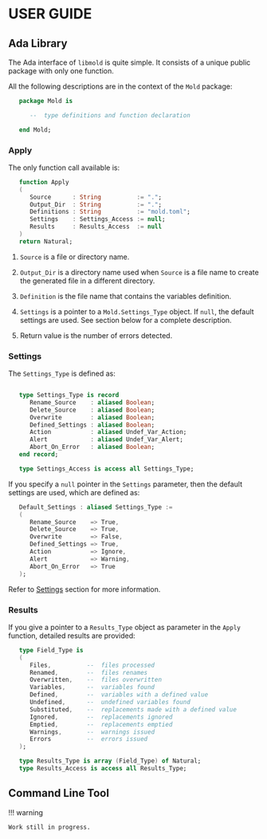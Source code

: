 # USER GUIDE

## Ada Library

The Ada interface of `libmold` is quite simple. It consists of a unique
public package with only one function.

All the following descriptions are in the context of the `Mold` package:

```ada title="mold.ads"
   package Mold is

      --  type definitions and function declaration

   end Mold;
```


### Apply

The only function call available is:

```ada title="mold.ads"
   function Apply
   (
      Source      : String          := ".";
      Output_Dir  : String          := ".";
      Definitions : String          := "mold.toml";
      Settings    : Settings_Access := null;
      Results     : Results_Access  := null
   )
   return Natural;
```

  1. `Source` is a file or directory name.

  2. `Output_Dir` is a directory name used when `Source` is a file name to
     create the generated file in a different directory.

  3. `Definition` is the file name that contains the variables definition.

  4. `Settings` is a pointer to a `Mold.Settings_Type` object. If `null`, the
     default settings are used. See section below for a complete description.

  5. Return value is the number of errors detected.


### Settings

The `Settings_Type` is defined as:

```ada title="mold.ads"

   type Settings_Type is record
      Rename_Source    : aliased Boolean;
      Delete_Source    : aliased Boolean;
      Overwrite        : aliased Boolean;
      Defined_Settings : aliased Boolean;
      Action           : aliased Undef_Var_Action;
      Alert            : aliased Undef_Var_Alert;
      Abort_On_Error   : aliased Boolean;
   end record;

   type Settings_Access is access all Settings_Type;
```

If you specify a `null` pointer in the `Settings` parameter, then the default
settings are used, which are defined as:

```ada title="mold.ads"
   Default_Settings : aliased Settings_Type :=
   (
      Rename_Source    => True,
      Delete_Source    => True,
      Overwrite        => False,
      Defined_Settings => True,
      Action           => Ignore,
      Alert            => Warning,
      Abort_On_Error   => True
   );
```

Refer to [Settings](reference-guide.md#settings) section for more information.


### Results

If you give a pointer to a `Results_Type` object as parameter in the `Apply`
function, detailed results are provided:

```ada title="mold.ads"
   type Field_Type is
   (
      Files,          --  files processed
      Renamed,        --  files renames
      Overwritten,    --  files overwritten
      Variables,      --  variables found
      Defined,        --  variables with a defined value
      Undefined,      --  undefined variables found
      Substituted,    --  replacements made with a defined value
      Ignored,        --  replacements ignored
      Emptied,        --  replacements emptied
      Warnings,       --  warnings issued
      Errors          --  errors issued
   );

   type Results_Type is array (Field_Type) of Natural;
   type Results_Access is access all Results_Type;
```


## Command Line Tool

!!! warning

    Work still in progress.
